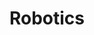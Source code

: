 ---
title: Robotics
order: 2
img: /assets/img/robo.jpg
publications:
  - date: 2015-02-19
    title: "Quadrotor flying through a known Window"
    authors: "Nitin J. Sanket*, Chahat Deep Singh*, Yuxin Ma"
    note: "*Equal contribution"
    links:
        page: //ieeexplore.ieee.org/abstract/document/7043555/
        code: //ieeexplore.ieee.org/abstract/document/7043555/

  - date: 2015-02-19
    title: "Quadrotor Control using offboard and on-board localization"
    authors: "Nitin J. Sanket"
    links:
        page: //ieeexplore.ieee.org/abstract/document/7043555/
        code: //ieeexplore.ieee.org/abstract/document/7043555/

  - date: 2015-02-19
    title: "Centralized and Decentralized Multi-robot path planning"
    authors: "Nitin J. Sanket"
    links:
        page: //ieeexplore.ieee.org/abstract/document/7043555/
        code: //ieeexplore.ieee.org/abstract/document/7043555/

  - date: 2014-03-20
    title: "Simultaneous Localization and Mapping (SLAM)"
    authors: "Nitin J. Sanket"
    links:
      page: //ieeexplore.ieee.org/abstract/document/7043555/
      code: //ieeexplore.ieee.org/abstract/document/7043555/

  - date: 2014-03-19
    title: "PandUBot - The waiter robot"
    authors: "Ankit Vora, Bhavya Gupta, Nitin J. Sanket, Paritosh Kelkar, Sarath Kumar Barathi"
    links:
      page: //ieeexplore.ieee.org/abstract/document/7043555/
      code: //ieeexplore.ieee.org/abstract/document/7043555/

  - date: 2014-03-19
    title: "Unscented Kalman Filter for 6DOF pose estimation and panorama stitching"
    authors: "Nitin J. Sanket"
    links:
      page: //ieeexplore.ieee.org/abstract/document/7043555/
      code: //ieeexplore.ieee.org/abstract/document/7043555/

  - date: 2015-02-19
    title: "Moksha Unmanned Ground Vehicle"
    authors: "IGVC 2012 Team at MSRIT"
    links:
        page: //ieeexplore.ieee.org/abstract/document/7043555/
        code: //ieeexplore.ieee.org/abstract/document/7043555/

---